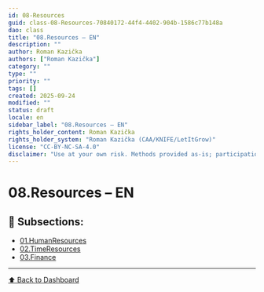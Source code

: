 ```yaml
---
id: 08-Resources
guid: class-08-Resources-70840172-44f4-4402-904b-1586c77b148a
dao: class
title: "08.Resources – EN"
description: ""
author: Roman Kazička
authors: ["Roman Kazička"]
category: ""
type: ""
priority: ""
tags: []
created: 2025-09-24
modified: ""
status: draft
locale: en
sidebar_label: "08.Resources – EN"
rights_holder_content: Roman Kazička
rights_holder_system: "Roman Kazička (CAA/KNIFE/LetItGrow)"
license: "CC-BY-NC-SA-4.0"
disclaimer: "Use at your own risk. Methods provided as-is; participation is voluntary and context-aware."
---
```

# 08.Resources – EN

## 📁 Subsections:

- [01.HumanResources](./01.HumanResources/index.md)
- [02.TimeResources](./02.TimeResources/index.md)
- [03.Finance](./03.Finance/index.md)

---
[⬆ Back to Dashboard](../index.md)
